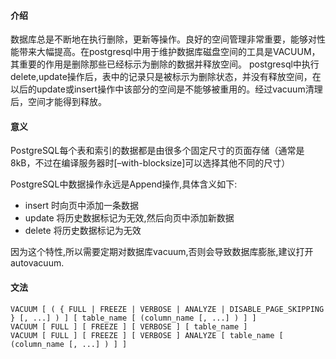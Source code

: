 #### 介绍

数据库总是不断地在执行删除，更新等操作。良好的空间管理非常重要，能够对性能带来大幅提高。在postgresql中用于维护数据库磁盘空间的工具是VACUUM，其重要的作用是删除那些已经标示为删除的数据并释放空间。 postgresql中执行delete,update操作后，表中的记录只是被标示为删除状态，并没有释放空间，在以后的update或insert操作中该部分的空间是不能够被重用的。经过vacuum清理后，空间才能得到释放。

#### 意义

PostgreSQL每个表和索引的数据都是由很多个固定尺寸的页面存储（通常是 8kB，不过在编译服务器时[–with-blocksize]可以选择其他不同的尺寸）

PostgreSQL中数据操作永远是Append操作,具体含义如下:

- insert 时向页中添加一条数据
- update 将历史数据标记为无效,然后向页中添加新数据
- delete 将历史数据标记为无效

因为这个特性,所以需要定期对数据库vacuum,否则会导致数据库膨胀,建议打开autovacuum.

#### 文法

```
VACUUM [ ( { FULL | FREEZE | VERBOSE | ANALYZE | DISABLE_PAGE_SKIPPING } [, ...] ) ] [ table_name [ (column_name [, ...] ) ] ]
VACUUM [ FULL ] [ FREEZE ] [ VERBOSE ] [ table_name ]
VACUUM [ FULL ] [ FREEZE ] [ VERBOSE ] ANALYZE [ table_name [ (column_name [, ...] ) ] ]
```